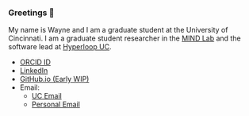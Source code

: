 ### Greetings 👋

My name is Wayne and I am a graduate student at the University of Cincinnati.
I am a graduate student researcher in the [MIND Lab](https://eecs.ceas.uc.edu/MIND) and the software lead at [Hyperloop UC](https://www.hyperloopuc.com/).

- [ORCID ID](https://orcid.org/0000-0003-1516-5898)
- [LinkedIn](https://www.linkedin.com/in/wayne-stegner/)
- [GitHub.io (Early WIP)](https://stegnerw.github.io/)
- Email:
  - [UC Email](mailto:stegnewe@mail.uc.edu)
  - [Personal Email](mailto:wayne.stegner@protonmail.com)

